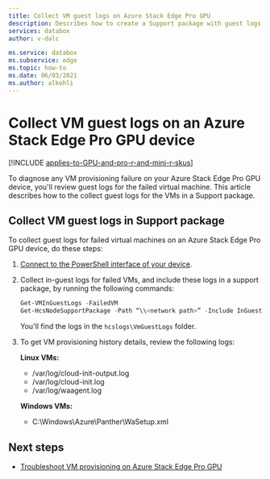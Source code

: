 ```yaml
---
title: Collect VM guest logs on Azure Stack Edge Pro GPU 
description: Describes how to create a Support package with guest logs for VMs on an Azure Stack Edge Pro GPU device.
services: databox
author: v-dalc

ms.service: databox
ms.subservice: edge
ms.topic: how-to
ms.date: 06/03/2021
ms.author: alkohli
---
```

# Collect VM guest logs on an Azure Stack Edge Pro GPU device

[!INCLUDE [applies-to-GPU-and-pro-r-and-mini-r-skus](../../includes/azure-stack-edge-applies-to-gpu-pro-r-mini-r-sku.md)]

To diagnose any VM provisioning failure on your Azure Stack Edge Pro GPU device, you'll review guest logs for the failed virtual machine. This article describes how to the collect guest logs for the VMs in a Support package.

## Collect VM guest logs in Support package

To collect guest logs for failed virtual machines on an Azure Stack Edge Pro GPU device, do these steps:

1. [Connect to the PowerShell interface of your device](azure-stack-edge-gpu-connect-powershell-interface.md#connect-to-the-powershell-interface).

2. Collect in-guest logs for failed VMs, and include these logs in a support package, by running the following commands:

   ```powershell
   Get-VMInGuestLogs -FailedVM
   Get-HcsNodeSupportPackage -Path “\\<network path>” -Include InGuestVMLogFiles -Credential “domain_name\user”
   ```

   You'll find the logs in the `hcslogs\VmGuestLogs` folder.

3. To get VM provisioning history details, review the following logs:

   **Linux VMs:**
   - /var/log/cloud-init-output.log
   - /var/log/cloud-init.log
   - /var/log/waagent.log

   **Windows VMs:**
   - C:\Windows\Azure\Panther\WaSetup.xml

## Next steps

- [Troubleshoot VM provisioning on Azure Stack Edge Pro GPU](azure-stack-edge-gpu-troubleshoot-virtual-machine-provisioning.md)